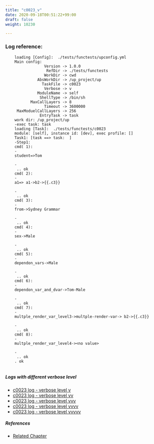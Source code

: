 ```yaml
---
title: "c0023_v"
date: 2020-09-18T00:51:22+99:00
draft: false
weight: 10230

---
```


### Log reference: <no value>

```
    loading [Config]:  ./tests/functests/upconfig.yml
    Main config:
                 Version -> 1.0.0
                  RefDir -> ./tests/functests
                 WorkDir -> cwd
              AbsWorkDir -> /up_project/up
                TaskFile -> c0023
                 Verbose -> v
              ModuleName -> self
               ShellType -> /bin/sh
           MaxCallLayers -> 8
                 Timeout -> 3600000
     MaxModuelCallLayers -> 256
               EntryTask -> task
    work dir: /up_project/up
    -exec task: task
    loading [Task]:  ./tests/functests/c0023
    module: [self], instance id: [dev], exec profile: []
    Task1: [task ==> task:  ]
    -Step1:
    cmd( 1):
    -
    student=>Tom
    
    -
     .. ok
    cmd( 2):
    -
    a1=> a1->b2->{{.c3}}
    
    -
     .. ok
    cmd( 3):
    -
    from->Sydney Grammar
    
    -
     .. ok
    cmd( 4):
    -
    sex->Male
    
    -
     .. ok
    cmd( 5):
    -
    dependon_vars->Male
    
    -
     .. ok
    cmd( 6):
    -
    dependon_var_and_dvar->Tom-Male
    
    -
     .. ok
    cmd( 7):
    -
    multple_render_var_level3->multple-render-var-> b2->{{.c3}}
    
    -
     .. ok
    cmd( 8):
    -
    multple_render_var_level4-><no value>
    
    -
     .. ok
    . ok
    
```

##### Logs with different verbose level
* [c0023 log - verbose level v](../../logs/c0023_v)
* [c0023 log - verbose level vv](../../logs/c0023_vv)
* [c0023 log - verbose level vvv](../../logs/c0023_vvv)
* [c0023 log - verbose level vvvv](../../logs/c0023_vvvv)
* [c0023 log - verbose level vvvvv](../../logs/c0023_vvvvv)

##### References
* [Related Chapter](../../dvars/c0023)
